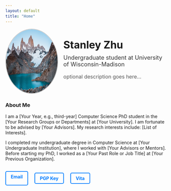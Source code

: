 ```yaml
---
layout: default
title: "Home"
---
```


<div style="display: flex; align-items: center; margin-bottom: 20px;">
  <!-- Profile Photo on the left -->
  <div style="flex: 1; text-align: center;">
    <img src="images/my-photo.jpg" alt="Your Photo" style="border-radius: 50%; width: 200px; height: 200px; border: 2px solid #ccc;">
  </div>

  <!-- Text and Title on the right -->
  <div style="flex: 2; padding-left: 20px;">
    <h1 style="margin: 0; font-size: 32px;">Stanley Zhu</h1>
    <p style="font-size: 18px; color: #333; margin-top: 10px;">Undergraduate student at University of Wisconsin-Madison</p>
    <p style="font-size: 16px; color: #555;">optional description goes here...</p>
  </div>
</div>

<div style="margin-top: 20px;">
  <h3>About Me</h3>
  <p>
    I am a [Your Year, e.g., third-year] Computer Science PhD student in the [Your Research Groups or Departments] 
    at [Your University]. I am fortunate to be advised by [Your Advisors]. My research interests include:
    [List of Interests].
  </p>
  <p>
    I completed my undergraduate degree in Computer Science at [Your Undergraduate Institution], where I worked 
    with [Your Advisors or Mentors]. Before starting my PhD, I worked as a [Your Past Role or Job Title] at 
    [Your Previous Organization].
  </p>
</div>

<div style="display: flex; gap: 20px; margin-top: 30px;">
  <!-- Email Button -->
  <a href="mailto:your-email@example.com" 
     style="text-decoration: none; 
            color: #007bff; 
            border: 2px solid #007bff; 
            padding: 7px 15px; 
            border-radius: 5px; 
            font-weight: bold;">
     Email
  </a>

  <!-- PGP Button -->
  <a href="files/pubkey.txt" 
     style="text-decoration: none; 
            color: #007bff; 
            border: 2px solid #007bff; 
            padding: 7px 15px; 
            border-radius: 5px; 
            font-weight: bold;">
     PGP Key
  </a>

  <!-- CV Button -->
  <a href="files/cv.pdf" 
     style="text-decoration: none; 
            color: #007bff; 
            border: 2px solid #007bff; 
            padding: 7px 15px; 
            border-radius: 5px; 
            font-weight: bold;">
     Vita
</a>
</div>
